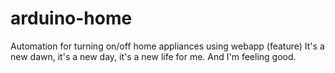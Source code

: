 # arduino-home
Automation for turning on/off home appliances using webapp (feature)
It's a new dawn, it's a new day, it's a new life for me. 
And I'm feeling good.
